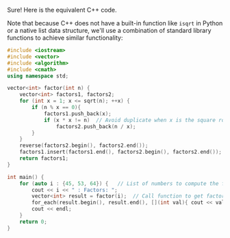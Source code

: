 Sure! Here is the equivalent C++ code.

Note that because C++ does not have a built-in function like `isqrt` in Python or a native list data structure, we'll use a combination of standard library functions to achieve similar functionality:

```c++
#include <iostream>
#include <vector>
#include <algorithm> 
#include <cmath>
using namespace std;

vector<int> factor(int n) {
    vector<int> factors1, factors2;
    for (int x = 1; x <= sqrt(n); ++x) {
        if (n % x == 0){
            factors1.push_back(x);
            if (x * x != n)  // Avoid duplicate when x is the square root of n
                factors2.push_back(n / x);
        }   
    }
    reverse(factors2.begin(), factors2.end());
    factors1.insert(factors1.end(), factors2.begin(), factors2.end());  // Merge two vectors
    return factors1;
}

int main() {
    for (auto i : {45, 53, 64}) {   // List of numbers to compute the factors
        cout << i << " : Factors: ";
        vector<int> result = factor(i);  // Call function to get factors
        for_each(result.begin(), result.end(), [](int val){ cout << val << ", "; }); // Print the factors 
        cout << endl;
    }
    return 0;
}
```
